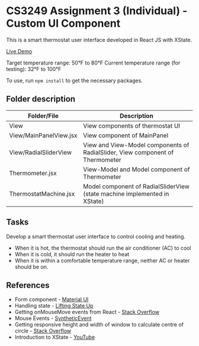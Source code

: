 # CS3249 Assignment 3 (Individual) - Custom UI Component

This is a smart thermostat user interface developed in React JS with XState.

[Live Demo](http://www.dominiqueng.com/cs3249-radial-slider/)

Target temperature range: 50°F to 80°F
Current temperature range (for testing): 32°F to 100°F

To use, run `npm install` to get the necessary packages.

## Folder description
| Folder/File            | Description                                                                   |
|------------------------|-------------------------------------------------------------------------------|
| View                   | View components of thermostat UI                                              |
| View/MainPanelView.jsx | View component of MainPanel                                                   |
| View/RadialSliderView  | View and View-Model components of RadialSlider, View component of Thermometer |
| Thermometer.jsx        | View-Model and Model component of Thermometer                                 |
| ThermostatMachine.jsx  | Model component of RadialSliderView (state machine implemented in XState)     |

## Tasks
Develop a smart thermostat user interface to control cooling and heating. 
- When it is hot, the thermostat should run the air conditioner (AC) to cool
- When it is cold, it should run the heater to heat
- When it is within a comfortable temperature range, neither AC or heater should be on. 

## References
- Form component - [Material UI](https://material-ui.com/components/text-fields/)
- Handling state - [Lifting State Up](https://reactjs.org/docs/lifting-state-up.html)
- Getting onMouseMove events from React - [Stack Overflow](https://stackoverflow.com/questions/42182481/getting-mouse-coordinates-in-react-and-jquery)
- Mouse Events - [SyntheticEvent](https://reactjs.org/docs/events.html#mouse-events)
- Getting responsive height and width of window to calculate centre of circle - [Stack Overflow](https://stackoverflow.com/questions/36862334/get-viewport-window-height-in-reactjs)
- Introduction to XState - [YouTube](https://youtu.be/73Ch_EL4YVc)
  